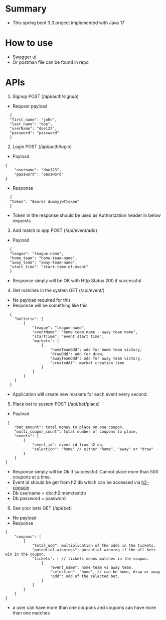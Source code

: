# Summary

* This spring boot 3.3 project implemented with Java 17

# How to use

* [Swagger ui](localhost:8080/swagger-ui/index.html)
* Or postman file can be found in repo

# APIs

1. Signup POST (/api/auth/signup)

- Request payload

```
  {
  "first_name": "john",
  "last_name": "doe",
  "userName": "doe123",
  "password": "password"
  }
```

2. Login POST (/api/auth/login)

- Payload

```
{
    "username": "doe123",
    "password": "password"
}
```

- Response

```
  {
  "token": "Bearer dummyjwttoken"
  }
```

- Token in the response should be used as Authorization header in below requests

3. Add match to app POST (/api/event/add)

- Payload

```
  {
  "league": "league-name",
  "home_team": "home-team-name",
  "away_team": "away-team-name",
  "start_time": "start-time-of-event"
  }
```

- Response simply will be OK with Http Status 200 if successful

4. Get matches in the system GET (/api/event/)

- No payload required for this
- Response will be something like this

```
  {
    "bulletin": [
        {
            "league": "league-name",
            "eventName": "home team name - away team name",
            "startTime": "event start time",
            "markets": [
                {
                    "homeTeamOdd": odd for home team victory,
                    "drawOdd": odd for draw,
                    "awayTeamOdd": odd for away team victory,
                    "createdAt": market creation time
                }
            ]
        }
    ]
  }
```

- Application will create new markets for each event every second.

5. Place bet to system POST (/api/bet/place)

- Payload

```
 {
    "bet_amount": total money to place on one coupon,
    "multi_coupon_count": total number of coupons to place,
    "events": [
        {
            "event_id": event id from h2 db,
            "selection": "home" // either "home", "away" or "draw"
        }
    ]
}
```

- Response simply will be Ok if successful. Cannot place more than 500 coupons at a time.
- Event id should be get from h2 db which can be accessed via [h2-console](http://localhost:8080/h2-console/)
- Db username = dbc:h2:mem:testdb
- Db password = password

6. See your bets GET (/api/bet)

- No payload
- Response

```
{
    "coupons": [
        {
            "total_odd": multiplication of the odds in the tickets,
            "potential_winnings": potential winning if the all bets win in the coupon,
            "tickets": [ // tickets means matches in the coupon.
                {
                    "event_name": home team vs away team,
                    "selection": "home", // can be home, draw or away
                    "odd": odd of the selected bet.
                }
            ]
        }
    ]
}
```

- a user can have more than one coupons and coupons can have more than one matches


